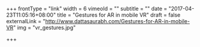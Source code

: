 +++
frontType = "link"
width = 6
vimeoId = ""
subtitle = ""
date = "2017-04-23T11:05:16+08:00"
title = "Gestures for AR in mobile VR"
draft = false
externalLink = "http://www.dattasaurabh.com/Gestures-for-AR-in-mobile-VR"
img = "vr_gestures.jpg"

+++
